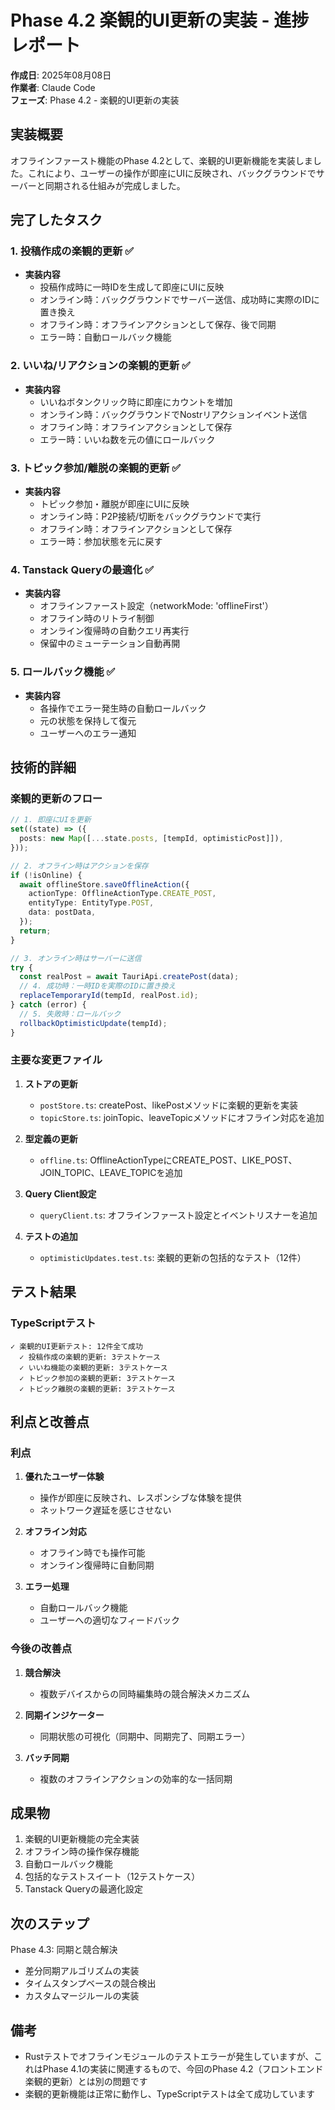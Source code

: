 # Phase 4.2 楽観的UI更新の実装 - 進捗レポート

**作成日**: 2025年08月08日  
**作業者**: Claude Code  
**フェーズ**: Phase 4.2 - 楽観的UI更新の実装

## 実装概要

オフラインファースト機能のPhase 4.2として、楽観的UI更新機能を実装しました。これにより、ユーザーの操作が即座にUIに反映され、バックグラウンドでサーバーと同期される仕組みが完成しました。

## 完了したタスク

### 1. 投稿作成の楽観的更新 ✅
- **実装内容**
  - 投稿作成時に一時IDを生成して即座にUIに反映
  - オンライン時：バックグラウンドでサーバー送信、成功時に実際のIDに置き換え
  - オフライン時：オフラインアクションとして保存、後で同期
  - エラー時：自動ロールバック機能

### 2. いいね/リアクションの楽観的更新 ✅
- **実装内容**
  - いいねボタンクリック時に即座にカウントを増加
  - オンライン時：バックグラウンドでNostrリアクションイベント送信
  - オフライン時：オフラインアクションとして保存
  - エラー時：いいね数を元の値にロールバック

### 3. トピック参加/離脱の楽観的更新 ✅
- **実装内容**
  - トピック参加・離脱が即座にUIに反映
  - オンライン時：P2P接続/切断をバックグラウンドで実行
  - オフライン時：オフラインアクションとして保存
  - エラー時：参加状態を元に戻す

### 4. Tanstack Queryの最適化 ✅
- **実装内容**
  - オフラインファースト設定（networkMode: 'offlineFirst'）
  - オフライン時のリトライ制御
  - オンライン復帰時の自動クエリ再実行
  - 保留中のミューテーション自動再開

### 5. ロールバック機能 ✅
- **実装内容**
  - 各操作でエラー発生時の自動ロールバック
  - 元の状態を保持して復元
  - ユーザーへのエラー通知

## 技術的詳細

### 楽観的更新のフロー

```typescript
// 1. 即座にUIを更新
set((state) => ({
  posts: new Map([...state.posts, [tempId, optimisticPost]]),
}));

// 2. オフライン時はアクションを保存
if (!isOnline) {
  await offlineStore.saveOfflineAction({
    actionType: OfflineActionType.CREATE_POST,
    entityType: EntityType.POST,
    data: postData,
  });
  return;
}

// 3. オンライン時はサーバーに送信
try {
  const realPost = await TauriApi.createPost(data);
  // 4. 成功時：一時IDを実際のIDに置き換え
  replaceTemporaryId(tempId, realPost.id);
} catch (error) {
  // 5. 失敗時：ロールバック
  rollbackOptimisticUpdate(tempId);
}
```

### 主要な変更ファイル

1. **ストアの更新**
   - `postStore.ts`: createPost、likePostメソッドに楽観的更新を実装
   - `topicStore.ts`: joinTopic、leaveTopicメソッドにオフライン対応を追加

2. **型定義の更新**
   - `offline.ts`: OfflineActionTypeにCREATE_POST、LIKE_POST、JOIN_TOPIC、LEAVE_TOPICを追加

3. **Query Client設定**
   - `queryClient.ts`: オフラインファースト設定とイベントリスナーを追加

4. **テストの追加**
   - `optimisticUpdates.test.ts`: 楽観的更新の包括的なテスト（12件）

## テスト結果

### TypeScriptテスト
```
✓ 楽観的UI更新テスト: 12件全て成功
  ✓ 投稿作成の楽観的更新: 3テストケース
  ✓ いいね機能の楽観的更新: 3テストケース  
  ✓ トピック参加の楽観的更新: 3テストケース
  ✓ トピック離脱の楽観的更新: 3テストケース
```

## 利点と改善点

### 利点
1. **優れたユーザー体験**
   - 操作が即座に反映され、レスポンシブな体験を提供
   - ネットワーク遅延を感じさせない

2. **オフライン対応**
   - オフライン時でも操作可能
   - オンライン復帰時に自動同期

3. **エラー処理**
   - 自動ロールバック機能
   - ユーザーへの適切なフィードバック

### 今後の改善点
1. **競合解決**
   - 複数デバイスからの同時編集時の競合解決メカニズム

2. **同期インジケーター**
   - 同期状態の可視化（同期中、同期完了、同期エラー）

3. **バッチ同期**
   - 複数のオフラインアクションの効率的な一括同期

## 成果物

1. 楽観的UI更新機能の完全実装
2. オフライン時の操作保存機能
3. 自動ロールバック機能
4. 包括的なテストスイート（12テストケース）
5. Tanstack Queryの最適化設定

## 次のステップ

Phase 4.3: 同期と競合解決
- 差分同期アルゴリズムの実装
- タイムスタンプベースの競合検出
- カスタムマージルールの実装

## 備考

- Rustテストでオフラインモジュールのテストエラーが発生していますが、これはPhase 4.1の実装に関連するもので、今回のPhase 4.2（フロントエンド楽観的更新）とは別の問題です
- 楽観的更新機能は正常に動作し、TypeScriptテストは全て成功しています